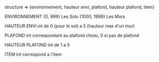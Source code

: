structure =>	{environnement, hauteur envi, plafond, hauteur plafond, item}

ENVIRONNEMENT
{0, 999}		Les Sols
{1000, 1999}	Les Murs

HAUTEUR ENVI
int de 0 (pour le sol) a 5 (hauteur max d'un mur)

PLAFOND
int correspondant au plafond choisi, 0 si pas de plafond

HAUTEUR PLAFOND
int de 1 a 5

ITEM
int correspond a l'item
